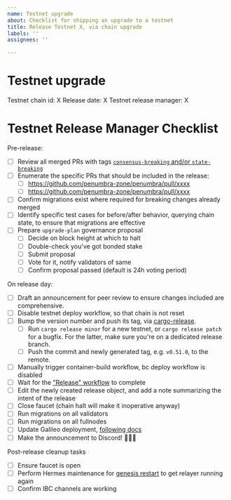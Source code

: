 ```yaml
---
name: Testnet upgrade
about: Checklist for shipping an upgrade to a testnet
title: Release Testnet X, via chain upgrade
labels: ''
assignees: ''

---
```


# Testnet upgrade

Testnet chain id: X
Release date: X
Testnet release manager: X

# Testnet Release Manager Checklist

Pre-release:

- [ ] Review all merged PRs with tags [`consensus-breaking` and/or `state-breaking`](https://github.com/penumbra-zone/penumbra/pulls?q=is%3Apr+label%3Astate-breaking%2Cconsensus-breaking+created%3A%3E%3D2024-01-01)
- [ ] Enumerate the specific PRs that should be included in the release:
  - [ ] https://github.com/penumbra-zone/penumbra/pull/xxxx
  - [ ] https://github.com/penumbra-zone/penumbra/pull/xxxx
- [ ] Confirm migrations exist where required for breaking changes already merged
- [ ] Identify specific test cases for before/after behavior, querying chain state, to ensure that migrations are effective
- [ ] Prepare `upgrade-plan` governance proposal
  - [ ] Decide on block height at which to halt
  - [ ] Double-check you've got bonded stake
  - [ ] Submit proposal
  - [ ] Vote for it, notify validators of same
  - [ ] Confirm proposal passed (default is 24h voting period)

On release day:

- [ ] Draft an announcement for peer review to ensure changes included are comprehensive.
- [ ] Disable testnet deploy workflow, so that chain is not reset
- [ ] Bump the version number and push its tag, via [cargo-release](https://crates.io/crates/cargo-release).
    - [ ] Run `cargo release minor` for a new testnet, or `cargo release patch` for a bugfix. For the latter, make sure you're on a dedicated release branch.
    - [ ] Push the commit and newly generated tag, e.g. `v0.51.0`, to the remote.
- [ ] Manually trigger container-build workflow, bc deploy workflow is disabled
- [ ] Wait for the ["Release" workflow](https://github.com/penumbra-zone/penumbra/actions/workflows/release.yml) to complete
- [ ] Edit the newly created release object, and add a note summarizing the intent of the release
- [ ] Close faucet (chain halt will make it inoperative anyway)
- [ ] Run migrations on all validators
- [ ] Run migrations on all fullnodes
- [ ] Update Galileo deployment, [following docs](https://github.com/penumbra-zone/galileo)
- [ ] Make the announcement to Discord! 🎉🎉🎉

Post-release cleanup tasks

- [ ] Ensure faucet is open
- [ ] Perform Hermes maintenance for [genesis restart](https://hermes.informal.systems/advanced/troubleshooting/genesis-restart.html#updating-a-client-after-a-genesis-restart-without-ibc-upgrade-proposal) to get relayer running again
- [ ] Confirm IBC channels are working
